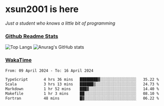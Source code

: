 # xsun2001 is here

*Just a student who knows a little bit of programming*

### [Github Readme Stats](https://github.com/anuraghazra/github-readme-stats)

![Top Langs](https://github-readme-stats.vercel.app/api/top-langs/?username=xsun2001&layout=compact&theme=radical) ![Anurag's GitHub stats](https://github-readme-stats.vercel.app/api?username=xsun2001&show_icons=true&theme=radical)

### [WakaTime](https://wakatime.com)

<!--START_SECTION:waka-->

```txt
From: 09 April 2024 - To: 16 April 2024

TypeScript       4 hrs 36 mins   ████████▓░░░░░░░░░░░░░░░░   35.22 %
Scala            3 hrs 13 mins   ██████▒░░░░░░░░░░░░░░░░░░   24.73 %
Markdown         1 hr 52 mins    ███▓░░░░░░░░░░░░░░░░░░░░░   14.40 %
Makefile         1 hr 3 mins     ██░░░░░░░░░░░░░░░░░░░░░░░   08.10 %
Fortran          48 mins         █▓░░░░░░░░░░░░░░░░░░░░░░░   06.22 %
```

<!--END_SECTION:waka-->
